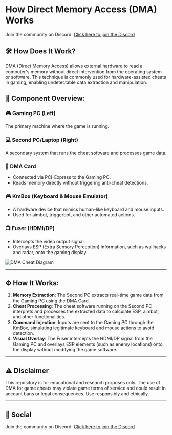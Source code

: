 # How Direct Memory Access (DMA) Works


Join the community on Discord: [Click here to join the Discord](https://discord.gg/vNDbjpyPAA)


## 🛠️ How Does It Work?
DMA (Direct Memory Access) allows external hardware to read a computer's memory without direct intervention from the operating system or software. This technique is commonly used for hardware-assisted cheats in gaming, enabling undetectable data extraction and manipulation.

## 🔧 Component Overview:

### 🎮 Gaming PC (Left)
The primary machine where the game is running.

### 💻 Second PC/Laptop (Right)
A secondary system that runs the cheat software and processes game data.

### 📡 DMA Card
- Connected via PCI-Express to the Gaming PC.
- Reads memory directly without triggering anti-cheat detections.

### 🎮 KmBox (Keyboard & Mouse Emulator)
- A hardware device that mimics human-like keyboard and mouse inputs.
- Used for aimbot, triggerbot, and other automated actions.

### 📺 Fuser (HDMI/DP)
- Intercepts the video output signal.
- Overlays ESP (Extra Sensory Perception) information, such as wallhacks and radar, onto the gaming display.

![DMA Cheat Diagram](https://static.wixstatic.com/media/d538b7_d51bd29f566d4df49da50de069500814~mv2.png/v1/fill/w_1874,h_938,al_c,q_90,usm_0.66_1.00_0.01,enc_avif,quality_auto/%D0%9A%D0%B0%D0%BA%20%D1%80%D0%B0%D0%B1%D0%BE%D1%82%D0%B0%D0%B5%D1%82%20%D0%B4%D0%BC%D0%B0%20%D1%87%D0%B8%D1%82%20v2.png?quality=lossless)

---

## ⚙️ How It Works:
1. **Memory Extraction**: The Second PC extracts real-time game data from the Gaming PC using the DMA Card.
2. **Cheat Processing**: The cheat software running on the Second PC interprets and processes the extracted data to calculate ESP, aimbot, and other functionalities.
3. **Command Injection**: Inputs are sent to the Gaming PC through the KmBox, simulating legitimate keyboard and mouse actions to avoid detection.
4. **Visual Overlay**: The Fuser intercepts the HDMI/DP signal from the Gaming PC and overlays ESP elements (such as enemy locations) onto the display without modifying the game software.

---

## ⚠️ Disclaimer
This repository is for educational and research purposes only. The use of DMA for game cheats may violate game terms of service and could result in account bans or legal consequences. Use responsibly and ethically.

---

## 📌 Social
Join the community on Discord: [Click here to join the Discord](https://discord.gg/vNDbjpyPAA)


